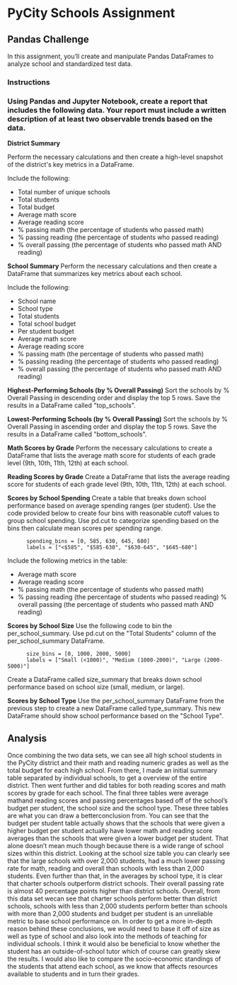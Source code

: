 # PyCity Schools Assignment
## Pandas Challenge
In this assignment, you’ll create and manipulate Pandas DataFrames to analyze school and standardized test data.

### Instructions
### Using Pandas and Jupyter Notebook, create a report that includes the following data. Your report must include a written description of at least two observable trends based on the data.

****District Summary****

Perform the necessary calculations and then create a high-level snapshot of the district's key metrics in a DataFrame.
     
Include the following:
 + Total number of unique schools
 + Total students
 + Total budget
 + Average math score
 + Average reading score
 + % passing math (the percentage of students who passed math)
 + % passing reading (the percentage of students who passed reading)
 + % overall passing (the percentage of students who passed math AND reading)

**School Summary**
     Perform the necessary calculations and then create a DataFrame that summarizes key metrics about each school.

Include the following:
- School name
- School type
- Total students
- Total school budget
- Per student budget
- Average math score
- Average reading score
- % passing math (the percentage of students who passed math)
- % passing reading (the percentage of students who passed reading)
- % overall passing (the percentage of students who passed math AND reading)

**Highest-Performing Schools (by % Overall Passing)**
     Sort the schools by % Overall Passing in descending order and display the top 5 rows.
     Save the results in a DataFrame called "top_schools".

**Lowest-Performing Schools (by % Overall Passing)**
     Sort the schools by % Overall Passing in ascending order and display the top 5 rows.
     Save the results in a DataFrame called "bottom_schools".

**Math Scores by Grade**
     Perform the necessary calculations to create a DataFrame that lists the average math score for students of each grade level (9th, 10th, 11th, 12th) at each school.

**Reading Scores by Grade**
     Create a DataFrame that lists the average reading score for students of each grade level (9th, 10th, 11th, 12th) at each school.

**Scores by School Spending**
     Create a table that breaks down school performance based on average spending ranges (per student).
     Use the code provided below to create four bins with reasonable cutoff values to group school spending.
     Use pd.cut to categorize spending based on the bins then calculate mean scores per spending range.
     
          spending_bins = [0, 585, 630, 645, 680]
          labels = ["<$585", "$585-630", "$630-645", "$645-680"]
     
Include the following metrics in the table:

- Average math score
- Average reading score
- % passing math (the percentage of students who passed math)
- % passing reading (the percentage of students who passed reading)
 % overall passing (the percentage of students who passed math AND reading)

**Scores by School Size**
     Use the following code to bin the per_school_summary.
     Use pd.cut on the "Total Students" column of the per_school_summary DataFrame.
          
          size_bins = [0, 1000, 2000, 5000]
          labels = ["Small (<1000)", "Medium (1000-2000)", "Large (2000-5000)"]

Create a DataFrame called size_summary that breaks down school performance based on school size (small, medium, or large).

**Scores by School Type**
     Use the per_school_summary DataFrame from the previous step to create a new DataFrame called type_summary.
     This new DataFrame should show school performance based on the "School Type".


## Analysis
Once combining the two data sets, we can see all high school students in the PyCity district and their math and reading numeric grades as well as the total budget for each high school. From there, I made an initial summary table separated by individual schools, to get a overview of the entire district. Then went further and did tables for both reading scores and math scores by grade for each school. The final three tables were average mathand reading scores and passing percentages based off of the school’s budget per student, the school size and the school type. These three tables are what you can draw a betterconclusion from.  You can see that the budget per student table actually shows that the schools that were given a higher budget per student actually have lower math and reading score averages than the schools that were given a lower budget per student. That alone doesn’t mean much though because there is a wide range of school sizes within this district. Looking at the school size table you can clearly see that the large schools with over 2,000 students, had a much lower passing rate for math, reading and overall than schools with less than 2,000 students. Even further than that, in the averages by school type, it is clear that charter schools outperform district schools. Their overall passing rate is almost 40 percentage points higher than district schools. Overall, from this data set wecan see that charter schools perform better than district schools, schools with less than 2,000 students perform better than schools with more than 2,000 students and budget per student is an unreliable metric to base school performance on. In order to get a more in-depth reason behind these conclusions, we would need to base it off of size as well as type of school and also look into the methods of teaching for individual schools. I think it would also be beneficial to know whether the student has an outside-of-school tutor which of course can greatly skew the results. I would also like to compare the socio-economic standings of the students that attend each school, as we know that affects resources available to students and in turn their grades. 
